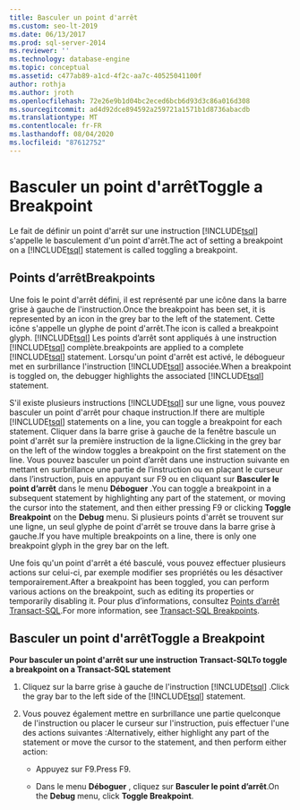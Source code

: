 ```yaml
---
title: Basculer un point d'arrêt
ms.custom: seo-lt-2019
ms.date: 06/13/2017
ms.prod: sql-server-2014
ms.reviewer: ''
ms.technology: database-engine
ms.topic: conceptual
ms.assetid: c477ab89-a1cd-4f2c-aa7c-40525041100f
author: rothja
ms.author: jroth
ms.openlocfilehash: 72e26e9b1d04bc2eced6bcb6d93d3c86a016d308
ms.sourcegitcommit: ad4d92dce894592a259721a1571b1d8736abacdb
ms.translationtype: MT
ms.contentlocale: fr-FR
ms.lasthandoff: 08/04/2020
ms.locfileid: "87612752"
---
```

# <a name="toggle-a-breakpoint"></a><span data-ttu-id="ad46c-102">Basculer un point d'arrêt</span><span class="sxs-lookup"><span data-stu-id="ad46c-102">Toggle a Breakpoint</span></span>
  <span data-ttu-id="ad46c-103">Le fait de définir un point d'arrêt sur une instruction [!INCLUDE[tsql](../../includes/tsql-md.md)] s'appelle le basculement d'un point d'arrêt.</span><span class="sxs-lookup"><span data-stu-id="ad46c-103">The act of setting a breakpoint on a [!INCLUDE[tsql](../../includes/tsql-md.md)] statement is called toggling a breakpoint.</span></span>  
  
## <a name="breakpoints"></a><span data-ttu-id="ad46c-104">Points d’arrêt</span><span class="sxs-lookup"><span data-stu-id="ad46c-104">Breakpoints</span></span>  
 <span data-ttu-id="ad46c-105">Une fois le point d'arrêt défini, il est représenté par une icône dans la barre grise à gauche de l'instruction.</span><span class="sxs-lookup"><span data-stu-id="ad46c-105">Once the breakpoint has been set, it is represented by an icon in the grey bar to the left of the statement.</span></span> <span data-ttu-id="ad46c-106">Cette icône s'appelle un glyphe de point d'arrêt.</span><span class="sxs-lookup"><span data-stu-id="ad46c-106">The icon is called a breakpoint glyph.</span></span> [!INCLUDE[tsql](../../includes/tsql-md.md)] <span data-ttu-id="ad46c-107">Les points d’arrêt sont appliqués à une instruction [!INCLUDE[tsql](../../includes/tsql-md.md)] complète.</span><span class="sxs-lookup"><span data-stu-id="ad46c-107">breakpoints are applied to a complete [!INCLUDE[tsql](../../includes/tsql-md.md)] statement.</span></span> <span data-ttu-id="ad46c-108">Lorsqu'un point d'arrêt est activé, le débogueur met en surbrillance l'instruction [!INCLUDE[tsql](../../includes/tsql-md.md)] associée.</span><span class="sxs-lookup"><span data-stu-id="ad46c-108">When a breakpoint is toggled on, the debugger highlights the associated [!INCLUDE[tsql](../../includes/tsql-md.md)] statement.</span></span>  
  
 <span data-ttu-id="ad46c-109">S'il existe plusieurs instructions [!INCLUDE[tsql](../../includes/tsql-md.md)] sur une ligne, vous pouvez basculer un point d'arrêt pour chaque instruction.</span><span class="sxs-lookup"><span data-stu-id="ad46c-109">If there are multiple [!INCLUDE[tsql](../../includes/tsql-md.md)] statements on a line, you can toggle a breakpoint for each statement.</span></span> <span data-ttu-id="ad46c-110">Cliquer dans la barre grise à gauche de la fenêtre bascule un point d'arrêt sur la première instruction de la ligne.</span><span class="sxs-lookup"><span data-stu-id="ad46c-110">Clicking in the grey bar on the left of the window toggles a breakpoint on the first statement on the line.</span></span> <span data-ttu-id="ad46c-111">Vous pouvez basculer un point d’arrêt dans une instruction suivante en mettant en surbrillance une partie de l’instruction ou en plaçant le curseur dans l’instruction, puis en appuyant sur F9 ou en cliquant sur **Basculer le point d’arrêt** dans le menu **Déboguer** .</span><span class="sxs-lookup"><span data-stu-id="ad46c-111">You can toggle a breakpoint in a subsequent statement by highlighting any part of the statement, or moving the cursor into the statement, and then either pressing F9 or clicking **Toggle Breakpoint** on the **Debug** menu.</span></span> <span data-ttu-id="ad46c-112">Si plusieurs points d'arrêt se trouvent sur une ligne, un seul glyphe de point d'arrêt se trouve dans la barre grise à gauche.</span><span class="sxs-lookup"><span data-stu-id="ad46c-112">If you have multiple breakpoints on a line, there is only one breakpoint glyph in the grey bar on the left.</span></span>  
  
 <span data-ttu-id="ad46c-113">Une fois qu'un point d'arrêt a été basculé, vous pouvez effectuer plusieurs actions sur celui-ci, par exemple modifier ses propriétés ou les désactiver temporairement.</span><span class="sxs-lookup"><span data-stu-id="ad46c-113">After a breakpoint has been toggled, you can perform various actions on the breakpoint, such as editing its properties or temporarily disabling it.</span></span> <span data-ttu-id="ad46c-114">Pour plus d’informations, consultez [Points d’arrêt Transact-SQL](transact-sql-breakpoints.md).</span><span class="sxs-lookup"><span data-stu-id="ad46c-114">For more information, see [Transact-SQL Breakpoints](transact-sql-breakpoints.md).</span></span>  
  
## <a name="toggle-a-breakpoint"></a><span data-ttu-id="ad46c-115">Basculer un point d'arrêt</span><span class="sxs-lookup"><span data-stu-id="ad46c-115">Toggle a Breakpoint</span></span>  
 <span data-ttu-id="ad46c-116">**Pour basculer un point d'arrêt sur une instruction Transact-SQL**</span><span class="sxs-lookup"><span data-stu-id="ad46c-116">**To toggle a breakpoint on a Transact-SQL statement**</span></span>  
  
1.  <span data-ttu-id="ad46c-117">Cliquez sur la barre grise à gauche de l'instruction [!INCLUDE[tsql](../../includes/tsql-md.md)] .</span><span class="sxs-lookup"><span data-stu-id="ad46c-117">Click the gray bar to the left side of the [!INCLUDE[tsql](../../includes/tsql-md.md)] statement.</span></span>  
  
2.  <span data-ttu-id="ad46c-118">Vous pouvez également mettre en surbrillance une partie quelconque de l'instruction ou placer le curseur sur l'instruction, puis effectuer l'une des actions suivantes :</span><span class="sxs-lookup"><span data-stu-id="ad46c-118">Alternatively, either highlight any part of the statement or move the cursor to the statement, and then perform either action:</span></span>  
  
    -   <span data-ttu-id="ad46c-119">Appuyez sur F9.</span><span class="sxs-lookup"><span data-stu-id="ad46c-119">Press F9.</span></span>  
  
    -   <span data-ttu-id="ad46c-120">Dans le menu **Déboguer** , cliquez sur **Basculer le point d’arrêt**.</span><span class="sxs-lookup"><span data-stu-id="ad46c-120">On the **Debug** menu, click **Toggle Breakpoint**.</span></span>  
  
  
